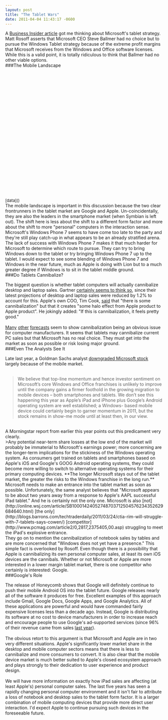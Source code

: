 ```yaml
--- 
layout: post
title: "The Tablet Wars"
date: 2011-04-04 11:43:17 -0600
---
```


A [Business Insider article](http://www.businessinsider.com/microsoft-had-to-make-windows-the-center-of-its-tablet-strategy-even-if-it-kills-them-2011-4) got me thinking about Microsoft's tablet strategy. Matt Rosoff asserts that Microsoft CEO Steve Ballmer had no choice but to pursue the Windows Tablet strategy because of the extreme profit margins that Microsoft receives from the Windows and Office software licenses. While this is a valid point, it is totally ridiculous to think that Ballmer had no other viable options.
<br/>
###The Mobile Landscape
<script type="text/javascript">
google.load('visualization', '1', {packages: ['corechart']});

function drawVisualization() {
        // Some raw data (not necessarily accurate)
        var oses =
          ['Android', 'iOS',
           'RIM', 'Windows Phone', 'Other'];
        var years = ['2009', '2010', '2011', '2014'];
        var productionByOS = [[6798.4, 47462.1, 91937.7, 259306.4],
                                   [24889.8, 41461.8, 70740.0, 130393.0],
                                   [34346.8, 46922.9, 62198.2, 102579.5],
                                   [15031.1, 12686.5, 21308.8, 34490.2],
                                   [10431.9, 12588.1, 26017.3, 84452.9]];
      
        // Create and populate the data table.
        var data = new google.visualization.DataTable();
        data.addColumn('string', 'Year');
        for (var i = 0; i < oses.length; ++i) {
          data.addColumn('number', oses[i]);
        }
        data.addRows(years.length);
        for (var i = 0; i < years.length; ++i) {
          data.setCell(i, 0, years[i]);
        }
        for (var i = 0; i < oses.length; ++i) {
          var os = productionByOS[i];
          for (var year = 0; year < years.length; ++year) {
            data.setCell(year, i + 1, os[year]);
          }
        }
        // Create and draw the visualization.
        var ac = new google.visualization.AreaChart(document.getElementById('visualization'));
        ac.draw(data, {
          title : 'Mobile Smartphone Market',
          isStacked: false,
          width: 600,
          height: 400,
          vAxis: {title: "Thousands of Units Sold"},
          hAxis: {title: "Year"},
          backgroundColor: "#F5F5F5"
        });
      }
      

      google.setOnLoadCallback(drawVisualization);
</script>
<div id="visualization" style="width: 600px; height: 400px;"></div>
<span style="font-size:small;text-align:center;">[data]()</span>
<br/>
The mobile landscape is important in this discussion because the two clear frontrunners in the tablet market are Google and Apple. Un-coincidentally, they are also the leaders in the smartphone market (when Symbian is left out). The shift here is less about the shift to a different form factor and more about the shift to more "personal" computers in the interaction sense.  
<br/>
Microsoft's Windows Phone 7 seems to have come too late to the party and they're still play catch-up in what appears to be an already stratified arena. The lack of success with Windows Phone 7 makes it that much harder for Microsoft to determine which route to pursue. They can try to bring Windows down to the tablet or try bringing Windows Phone 7 up to the tablet. I would expect to see some blending of Windows Phone 7 and Windows in the near future, much as Apple is doing with Lion but to a much greater degree if Windows is to sit in the tablet middle ground.  
<br/>
###Do Tablets Cannibalize?

The biggest question is whether tablet computers will actually cannibalize desktop and laptop sales. Gartner [certainly seems to think so](http://www.gartner.com/it/page.jsp?id=1570714), since their latest projections of desktop and laptop sales were reduced by 1.2% to account for this. Apple's own COO, Tim Cook, [said](http://www.macworld.com/article/157247/2011/01/cook.html) that "there is some cannibalization" but that it creates "some halo effect from Apple product to Apple product". He jokingly added: "If this is cannibalization, it feels pretty good."  
<br/>
[Many](http://digitaldaily.allthingsd.com/20110208/tablet-cannibalization-on-the-rise-in-2011/) [other](http://online.wsj.com/article/SB10001424052748703376504575491533125103528.html?mod=e2tw) [forecasts](http://digitaldaily.allthingsd.com/20101215/forecast-19-million-notebooks-lost-to-tablet-cannibalization-in-2011/?mod=ATD_rss) seem to show cannibalization being an obvious issue for computer manufacturers. It seems that tablets may cannibalize current PC sales but that Microsoft has no real choice. They must get into the market as soon as possible or risk losing major ground.
<br/>
###Even The Analysts See It

Late last year, a Goldman Sachs analyst [downgraded Microsoft stock](http://www.businessinsider.com/goldman-downgrades-microsoft-msft) largely because of the mobile market.  
<br/>
>We believe that top-line momentum and hence investor sentiment on Microsoft’s core Windows and Office franchises is unlikely to improve until the company gains a firmer foothold in the growing migration to mobile devices – both smartphones and tablets. We don’t see this happening this year as Apple’s iPad and iPhone plus Google’s Android operating system are well established; a Windows- based mobile device could certainly begin to garner momentum in 2011, but the stock remains in show-me mode until at least then, in our view.  
<br/>
A Morningstar report from earlier this year points out this predicament very clearly.  
<br/>
>Any potential near-term share losses at the low end of the market will probably be immaterial to Microsoft's earnings power; more concerning are the longer-term implications for the stickiness of the Windows operating system. As consumers get trained on tablets and smartphones based on Apple's iOS and Google's GOOG Android operating systems, they could become more willing to switch to alternative operating systems for their primary computing devices. **The longer Microsoft stays out of the tablet market, the greater the risks to the Windows franchise in the long run.**  
<br/>
Microsoft needs to make an entrance into the tablet market as soon as possible. Unfortunately, the same analyst believes that "Microsoft appears to be about two years away from a response to Apple's AAPL successful iPad tablet." And he is certainly not the only one. Microsoft is also [not](http://online.wsj.com/article/SB10001424052748703712504576234352629684640.html) [the only](http://blogs.barrons.com/techtraderdaily/2011/03/24/ctia-rim-will-struggle-with-7-tablets-says-cowen/) [competitor](http://www.pcmag.com/article2/0,2817,2375405,00.asp) struggling to meet the iPad's explosive entrance.  
<br/>
They go on to mention the cannibalization of notebook sales by tables and are more concerned that "Windows does not yet have a presence." This simple fact is overlooked by Rosoff. Even though there is a possibility that Apple is cannibalizing its own personal computer sales, at least its own iOS devices are the cannibals. Whether or not Microsoft or Apple are more interested in a lower margin tablet market, there is one competitor who certainly is interested: Google.
<br/>
###Google's Role

The release of Honeycomb shows that Google will definitely continue to push their mobile Android OS into the tablet future. Google releases nearly all of the software it produces for free. Excellent examples of this approach include Gmail, Google Docs, Google Apps, and Google Analytics. All of these applications are powerful and would have commanded fairly expensive licenses less than a decade ago. Instead, Google is distributing its software at no cost to device manufacturers in order to increase reach and encourage people to use Google's ad-supported services (since 96% of their revenue came from sales [last year](http://investing.businessweek.com/research/stocks/financials/drawFiling.asp?docKey=136-000119312511032930-303K82196D92IQSGSQ30SPLFNT&docFormat=HTM&formType=10-K#D10K_HTM_TX120214_105)).  
<br/>
The obvious retort to this argument is that Microsoft and Apple are in two very different situations. Apple's significantly lower market share in the desktop and mobile computer sectors means that there is less to cannibalize and more consumers to convert. It is also clear that the mobile device market is much better suited to Apple's closed ecosystem approach and plays strongly to their dedication to user experience and product design.  
<br/>
We will have more information on exactly how iPad sales are affecting (at least Apple's) personal computer sales. The last five years has seen a rapidly changing personal computer environment and it isn't fair to attribute a loss of notebook and desktop sales to the tablet form factor. It is a larger combination of mobile computing devices that provide more direct user interaction. I'd expect Apple to continue pursuing such devices in the foreseeable future.